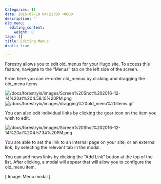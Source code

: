 ```yaml
---
Categories: []
date: 2016-07-19 04:21:00 +0000
description: ''
old_menu:
  editing_content:
    weight: 0
tags: []
title: Editing Menus
draft: true

---
```

Forestry allows you to edit old_menus for your Hugo site. To access this feature, navigate to the “Menus” tab on the left side of the screen.

<span style="letter-spacing: 0.01em;">From here you can re-order old_menus by clicking and dragging the old_menu items.</span>  

![/docs/forestryio/images/Screen%20Shot%202016-12-14%20at%204.58.10%20PM.png](/docs/forestryio/images/Screen%20Shot%202016-12-14%20at%204.58.10%20PM.png)![/docs/forestryio/images/dragging%20old_menu%20items.gif](/docs/forestryio/images/dragging%20old_menu%20items.gif)

 <span style="letter-spacing: 0.01em;"></span> 

<span style="letter-spacing: 0.01em;" class="">You can also edit individual links by clicking the gear icon on the item you wish to edit.</span>  

![/docs/forestryio/images/Screen%20Shot%202016-12-14%20at%204.57.34%20PM.png](/docs/forestryio/images/Screen%20Shot%202016-12-14%20at%204.57.34%20PM.png)

<span style="letter-spacing: 0.01em;">You are able to set the link to an internal page on your site, or an external link, by selecting the relevant tab in the modal.</span>  

You can add news links by clicking the “Add Link” button at the top of the list. After clicking, a modal will appear that will allow you to configure the old_menu item.

[ Image: Menu modal ]

